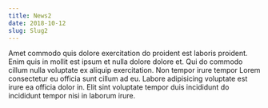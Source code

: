 ```yaml
---
title: News2
date: 2018-10-12
slug: Slug2
---
```


Amet commodo quis dolore exercitation do proident est laboris proident. Enim quis in mollit est ipsum et nulla dolore dolore et. Qui do commodo cillum nulla voluptate ex aliquip exercitation. Non tempor irure tempor Lorem consectetur eu officia sunt cillum ad eu. Labore adipisicing voluptate est irure ea officia dolor in. Elit sint voluptate tempor duis incididunt do incididunt tempor nisi in laborum irure.
